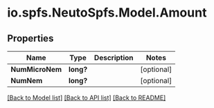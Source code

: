 # io.spfs.NeutoSpfs.Model.Amount
## Properties

Name | Type | Description | Notes
------------ | ------------- | ------------- | -------------
**NumMicroNem** | **long?** |  | [optional] 
**NumNem** | **long?** |  | [optional] 

[[Back to Model list]](../README.md#documentation-for-models) [[Back to API list]](../README.md#documentation-for-api-endpoints) [[Back to README]](../README.md)

